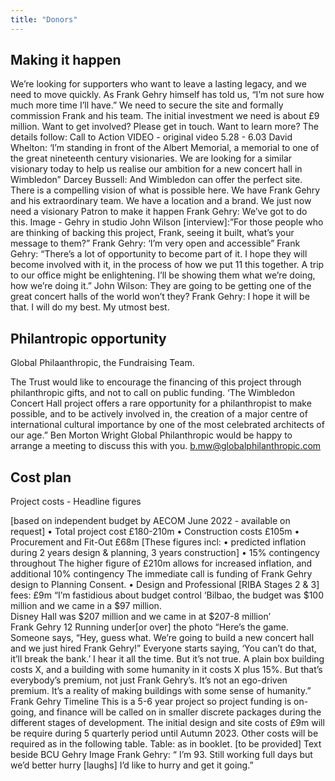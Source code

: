 ```yaml
---
title: "Donors"
---
```


## Making it happen

We’re looking for supporters who want to leave a lasting legacy, and 
we need to move quickly. As Frank Gehry himself has told us, “I’m not 
sure how much more time I’ll have.”
We need to secure the site and formally commission Frank and his 
team. The initial investment we need is about £9 million. Want to get 
involved? Please get in touch. 
Want to learn more? The details follow:
Call to Action
VIDEO - original video 5.28 - 6.03
David Whelton: 
‘I’m standing in front of the Albert Memorial, a memorial to one of the 
great nineteenth century visionaries.  We are looking for a similar 
visionary today to help us realise our ambition for a new concert hall 
in Wimbledon”
Darcey Bussell: 
 And Wimbledon can offer the perfect site.  There is a compelling 
vision of what is possible here.  We have Frank Gehry and his 
extraordinary team.  We have a location and a brand.  We just now 
need a visionary Patron to make it happen
Frank Gehry:
We’ve got to do this.
Image - Gehry in studio
John Wilson [interview]:”For those people who are thinking of 
backing this project, Frank, seeing it built, what’s your message to 
them?”
 Frank Gehry: ‘I’m very open and accessible”
Frank Gehry: “There’s a lot of opportunity to become part of it. I 
hope they will become involved with it, in the process of how we put 
11
this together. A trip to our office might be enlightening. I’ll be 
showing them what we’re doing, how we’re doing it.”
John Wilson: They are going to be getting one of the great concert 
halls of the world won’t they?
Frank Gehry: I hope it will be that. I will do my best.  My utmost best.

## Philantropic opportunity

Global Philaanthropic, the Fundraising Team.

The Trust would like to encourage the financing of this project through
philanthropic gifts, and not to call on public funding. 
‘The Wimbledon Concert Hall project offers a rare opportunity 
for a philanthropist to make possible, and to be actively 
involved in, the creation of a major centre of international 
cultural  importance by one of the most celebrated architects of
our age.”  Ben Morton Wright
Global Philanthropic would be happy to arrange a meeting to discuss 
this with you.
b.mw@globalphilanthropic.com

## Cost plan

Project costs - Headline figures

[based on independent budget by AECOM June 2022 - available on 
request]
• Total project cost £180-210m
• Construction costs £105m
• Procurement and Fit-Out £68m
[These figures incl:
• predicted inflation during 2 years design & planning, 3 years 
construction]
• 15% contingency throughout
The higher figure of £210m allows for increased inflation, and 
additional 10% contingency
The immediate call is funding of Frank Gehry design to 
Planning Consent.
• Design and Professional [RIBA Stages 2 & 3] fees: £9m
“I’m fastidious about budget control
‘Bilbao, the budget was $100 million and we came in a $97 million.  
Disney Hall was $207 million and we came in at $207-8 million’   
Frank Gehry 
12
Running under[or over] the photo
“Here’s the game. Someone says, “Hey, guess what. We’re going to 
build a new concert hall and we just hired Frank Gehry!” Everyone 
starts saying, ‘You can’t do that, it’ll break the bank.’  I hear it all the 
time.  But it’s not true. A plain box building costs X, and a building 
with some humanity in it costs X plus 15%. But that’s everybody’s 
premium, not just Frank Gehry’s. It’s not an ego-driven premium. It’s 
a reality of making buildings with some sense of humanity.”  
Frank Gehry
Timeline
This is a 5-6 year project so project funding is on-going, and finance 
will be called on
in smaller discrete packages during the different stages of 
development.
The initial design and site costs of £9m will be require during 5 
quarterly period until Autumn 2023.
Other costs will be required as in the following table.
Table: as in booklet.  [to be provided]
Text beside BCU Gehry Image
Frank Gehry: 
“ I’m 93.  Still working full days but we’d better hurry [laughs] 
I’d like to hurry and get it going.”